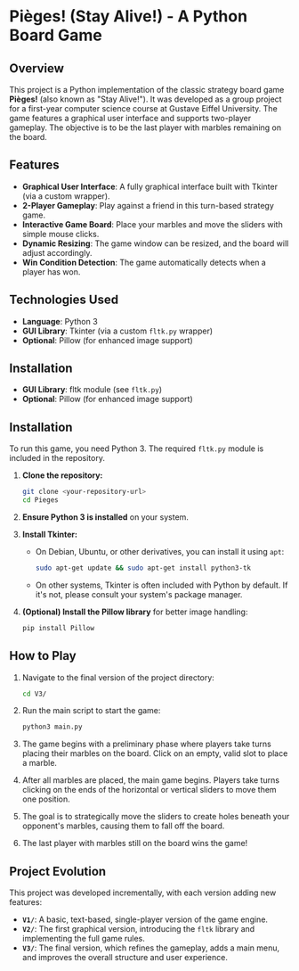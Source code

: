 # Pièges! (Stay Alive!) - A Python Board Game

## Overview

This project is a Python implementation of the classic strategy board game **Pièges!** (also known as "Stay Alive!"). It was developed as a group project for a first-year computer science course at Gustave Eiffel University. The game features a graphical user interface and supports two-player gameplay. The objective is to be the last player with marbles remaining on the board.

## Features

*   **Graphical User Interface**: A fully graphical interface built with Tkinter (via a custom wrapper).
*   **2-Player Gameplay**: Play against a friend in this turn-based strategy game.
*   **Interactive Game Board**: Place your marbles and move the sliders with simple mouse clicks.
*   **Dynamic Resizing**: The game window can be resized, and the board will adjust accordingly.
*   **Win Condition Detection**: The game automatically detects when a player has won.

## Technologies Used

*   **Language**: Python 3
*   **GUI Library**: Tkinter (via a custom `fltk.py` wrapper)
*   **Optional**: Pillow (for enhanced image support)

## Installation

*   **GUI Library**: fltk module (see `fltk.py`)
*   **Optional**: Pillow (for enhanced image support)

## Installation

To run this game, you need Python 3. The required `fltk.py` module is included in the repository.

1.  **Clone the repository:**
    ```sh
    git clone <your-repository-url>
    cd Pieges
    ```

2.  **Ensure Python 3 is installed** on your system.

3.  **Install Tkinter:**
    *   On Debian, Ubuntu, or other derivatives, you can install it using `apt`:
        ```sh
        sudo apt-get update && sudo apt-get install python3-tk
        ```
    *   On other systems, Tkinter is often included with Python by default. If it's not, please consult your system's package manager.

4.  **(Optional) Install the Pillow library** for better image handling:
    ```sh
    pip install Pillow
    ```

## How to Play

1.  Navigate to the final version of the project directory:
    ```sh
    cd V3/
    ```

2.  Run the main script to start the game:
    ```sh
    python3 main.py
    ```

3.  The game begins with a preliminary phase where players take turns placing their marbles on the board. Click on an empty, valid slot to place a marble.

4.  After all marbles are placed, the main game begins. Players take turns clicking on the ends of the horizontal or vertical sliders to move them one position.

5.  The goal is to strategically move the sliders to create holes beneath your opponent's marbles, causing them to fall off the board.

6.  The last player with marbles still on the board wins the game!

## Project Evolution

This project was developed incrementally, with each version adding new features:

*   **`V1/`**: A basic, text-based, single-player version of the game engine.
*   **`V2/`**: The first graphical version, introducing the `fltk` library and implementing the full game rules.
*   **`V3/`**: The final version, which refines the gameplay, adds a main menu, and improves the overall structure and user experience.
